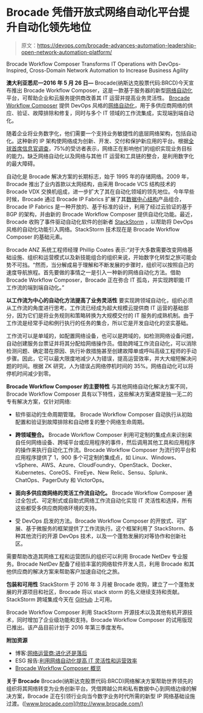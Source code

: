 # Brocade 凭借开放式网络自动化平台提升自动化领先地位

> 原文：<https://devops.com/brocade-advances-automation-leadership-open-network-automation-platform/>

Brocade Workflow Composer Transforms IT Operations with DevOps-Inspired, Cross-Domain Network Automation to Increase Business Agility

**澳大利亚悉尼—2016 年 5 月 26 日—** Brocade(纳斯达克股票代码:BRCD)今天宣布推出 Brocade Workflow Composer，这是一款基于服务器的新型[网络自动化](http://www.brocade.com/en/possibilities/technology/network-automation.html?cid=lp_automation_psbl_workflow_pr_00001)平台，可帮助企业和云服务提供商改善其 IT 运营并提高业务灵活性。 [Brocade Workflow Composer](http://www.brocade.com/en/products-services/network-automation/workflow-composer.html?cid=lp_workflow_products_workflow_pr_00001) 提供 DevOps 风格的[网络自动化](http://www.brocade.com/en/products-services/network-automation.html?cid=lp_automation_products_workflow_pr_00001)，用于多供应商网络的供应、验证、故障排除和修复，同时与多个 IT 领域的工作流集成，实现端到端自动化。

随着企业将业务数字化，他们需要一个支持业务敏捷性的底层网络架构，包括自动化。这种新的 IP 架构使网络成为创新、开发、交付和保护新应用的平台。根据[全球首席信息官调查](http://newsroom.brocade.com/press-releases/global-cio-survey-reveals-business-requirement-for-a-new-ip-nasdaq-brcd-1194118#.VyjJDvkrJD-)，75%的受访者表示，网络正在影响他们的组织实现业务目标的能力。缺乏网络自动化以及网络与其他 IT 运营和工具链的整合，是利用数字化的最大障碍。

自动化是 Brocade 解决方案的长期标志，始于 1995 年的存储网络。2009 年，Brocade 推出了业内首款以太网结构，由采用 Brocade VCS 结构技术的 Brocade VDX 交换机组成，进一步扩大了其在自动化领域的领先地位。今年早些时候，Brocade 通过 Brocade IP Fabrics 扩展了其[数据中心结构](http://www.brocade.com/en/possibilities/technology/data-center-fabrics.html)产品组合，Brocade IP Fabrics 是一种开放的、基于标准的设计，利用了经过云验证的基于 BGP 的架构，并由新的 Brocade Workflow Composer 提供自动化功能。最近，Brocade 收购了事件驱动自动化软件的创新者 [StackStorm](https://stackstorm.com/) ，以帮助将 DevOps 风格的自动化功能引入网络。StackStorm 技术现在是 Brocade Workflow Composer 的基础元素。

Brocade ANZ 系统工程师经理 Phillip Coates 表示:“对于大多数需要改变网络基础设施、组织和运营模式以及新技能组合的组织来说，开始数字化转型之旅可能会势不可挡。“然而，当分解成易于理解和不断发展的步骤时，组织可以按照自己的速度导航旅程。首先要做的事情之一是引入一种新的网络自动化方法。借助 Brocade Workflow Composer，Brocade 正在弥合 IT 孤岛，并实现跨职能 IT 工作流的端到端自动化。”

**以工作流为中心的自动化方法提高了业务灵活性**
要实现跨领域自动化，组织必须从工作流的角度进行思考。工作流已经成为超大规模云提供商 IT 运营的基础部分，因为它们是将业务规则和策略转换为大规模交付的 IT 服务的成熟机制。由于工作流是经常手动和例行执行的任务的集合，所以它是开发自动化的坚实基础。

工作流可以是单域的，如配置网络设备，也可以是跨域的，如检测网络设备问题，自动创建服务台票证并将其分配给网络操作员。借助跨域工作流自动化，可以消除检测问题、确定潜在原因、执行补救措施甚至创建故障单或呼叫高级工程师的手动步骤。因此，它可以最大限度地减少人为错误，提高运营效率，并大大缩短解决问题的时间。根据 ZK 研究，人为错误占网络停机时间的 35%。网络自动化可以将停机时间减少到零。

**Brocade Workflow Composer 的主要特性**
与其他网络自动化解决方案不同，Brocade Workflow Composer 具有以下特性，这些解决方案通常是独一无二的专有解决方案，仅针对网络:

*   软件驱动的生命周期管理。 Brocade Workflow Composer 自动执行从初始配置和验证到故障排除和自动修复的整个网络生命周期。
*   **跨领域整合。** Brocade Workflow Composer 利用可定制的集成点来识别来自任何网络设备、跨域平台或应用程序的事件，然后调用其他工具和应用程序的操作来执行自动化工作流。Brocade Workflow Composer 为流行的平台和应用程序提供了 1，900 多个可定制的集成点，如 Linux、Windows、vSphere、AWS、Azure、CloudFoundry、OpenStack、Docker、Kubernetes、CoreOS、FireEye、New Relic、Sensu、Splunk、ChatOps、PagerDuty 和 VictorOps。
*   **面向多供应商网络的灵活工作流自动化。** Brocade Workflow Composer 通过全包式、可定制式或自助式网络工作流自动化实现 IT 灵活性和选择，所有这些都受多供应商网络环境的支持。

*   受 DevOps 启发的方法。Brocade Workflow Composer 的开放式、可扩展、基于微服务的框架提供了工作流执行。这个框架利用了 StackStorm、各种其他流行的开源 DevOps 技术，以及一个蓬勃发展的对等协作和创新社区。

需要帮助改造其网络工程和运营团队的组织可以利用 Brocade NetDev 专业服务。Brocade NetDev 配备了经验丰富的网络软件开发人员，利用 Brocade 和其他供应商的解决方案来帮助客户加速自动化之旅。

**包装和可用性**
StackStorm 于 2016 年 3 月被 Brocade 收购，建立了一个蓬勃发展的开源项目和社区，Brocade 将以 stack storm 的名义继续支持和贡献。StackStorm 跨域集成今天在 [GitHub](https://github.com/StackStorm/st2contrib) 上可用。

Brocade Workflow Composer 利用 StackStorm 开源技术以及其他有机开源技术，同时增加了企业级功能和支持。Brocade Workflow Composer 的试用版现已推出。该产品目前计划于 2016 年第三季度发布。

**附加资源**

*   博客:[网络运营商:进化还是落后](http://community.brocade.com/t5/Data-Center/Network-Operations-Evolve-or-Get-Left-Behind/ba-p/86657)
*   ESG 报告:[利用网络自动化提高 IT 灵活性和运营效率](http://www.brocade.com/content/dam/common/documents/content-types/whitepaper/esg-solution-network-automation-brocade-wp.pdf)
*   [Brocade Workflow Composer 概览](http://www.brocade.com/content/dam/common/documents/content-types/at-a-glance/brocade-workflow-composer-network-automation-platform-ag.pdf)

**关于 Brocade**
Brocade(纳斯达克股票代码:BRCD)网络解决方案帮助世界领先的组织将其网络转变为业务创新平台。凭借跨越公共和私有数据中心到网络边缘的解决方案，Brocade 正在引领行业向当今数字业务时代所需的新型 IP 网络基础设施过渡。([www.brocade.com](http://www.brocade.com/)